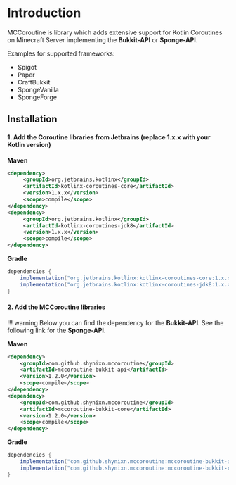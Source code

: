 # Introduction

MCCoroutine is library which adds extensive support for Kotlin Coroutines on Minecraft Server implementing the **Bukkit-API** or **Sponge-API**.

Examples for supported frameworks:

* Spigot
* Paper
* CraftBukkit
* SpongeVanilla
* SpongeForge

## Installation 

#### 1. Add the Coroutine libraries from Jetbrains (replace 1.x.x with your Kotlin version)

**Maven**
```xml
<dependency>
     <groupId>org.jetbrains.kotlinx</groupId>
     <artifactId>kotlinx-coroutines-core</artifactId>
     <version>1.x.x</version> 
     <scope>compile</scope>
</dependency>
<dependency>
     <groupId>org.jetbrains.kotlinx</groupId>
     <artifactId>kotlinx-coroutines-jdk8</artifactId>
     <version>1.x.x</version> 
     <scope>compile</scope>
</dependency>
```
**Gradle**

```groovy
dependencies {
    implementation("org.jetbrains.kotlinx:kotlinx-coroutines-core:1.x.x")
    implementation("org.jetbrains.kotlinx:kotlinx-coroutines-jdk8:1.x.x")
}
```

#### 2. Add the MCCoroutine libraries 

!!! warning
Below you can find the dependency for the **Bukkit-API**. See the following link for
the **Sponge-API**.

**Maven**
```xml
<dependency>
    <groupId>com.github.shynixn.mccoroutine</groupId>
    <artifactId>mccoroutine-bukkit-api</artifactId>
    <version>1.2.0</version>
    <scope>compile</scope>
</dependency>
<dependency>
    <groupId>com.github.shynixn.mccoroutine</groupId>
    <artifactId>mccoroutine-bukkit-core</artifactId>
    <version>1.2.0</version>
    <scope>compile</scope>
</dependency>
```
**Gradle**

```groovy
dependencies {
    implementation("com.github.shynixn.mccoroutine:mccoroutine-bukkit-api:1.2.0")
    implementation("com.github.shynixn.mccoroutine:mccoroutine-bukkit-core:1.2.0")
}
```
